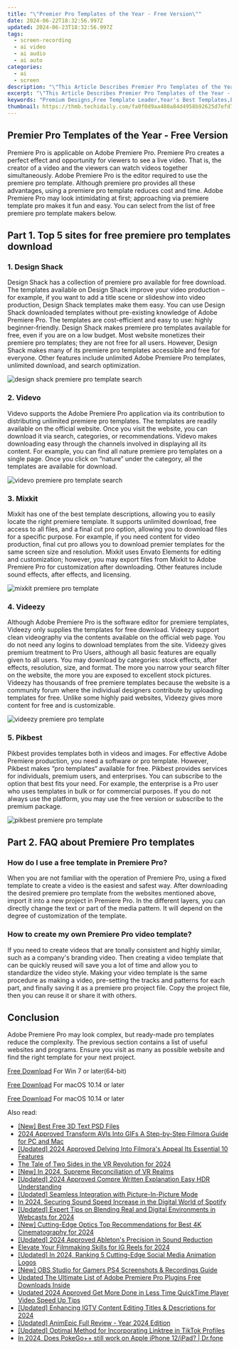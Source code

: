 ```yaml
---
title: "\"Premier Pro Templates of the Year - Free Version\""
date: 2024-06-22T18:32:56.997Z
updated: 2024-06-23T18:32:56.997Z
tags: 
  - screen-recording
  - ai video
  - ai audio
  - ai auto
categories: 
  - ai
  - screen
description: "\"This Article Describes Premier Pro Templates of the Year - Free Version\""
excerpt: "\"This Article Describes Premier Pro Templates of the Year - Free Version\""
keywords: "Premium Designs,Free Template Leader,Year's Best Templates,Exclusive Pro Templates,Top Templates Award,Premium Template Awards,Best Free Templates 2021"
thumbnail: https://thmb.techidaily.com/fa0f0d9aa480a84d4958b92625d7efd743147dd9e7afea427f137746eefc2011.png
---
```


## Premier Pro Templates of the Year - Free Version

Premiere Pro is applicable on Adobe Premiere Pro. Premiere Pro creates a perfect effect and opportunity for viewers to see a live video. That is, the creator of a video and the viewers can watch videos together simultaneously. Adobe Premiere Pro is the editor required to use the premiere pro template. Although premiere pro provides all these advantages, using a premiere pro template reduces cost and time. Adobe Premiere Pro may look intimidating at first; approaching via premiere template pro makes it fun and easy. You can select from the list of free premiere pro template makers below.

## Part 1\. Top 5 sites for free premiere pro templates download

### 1\. **Design Shack**

Design Shack has a collection of premiere pro available for free download. The templates available on Design Shack improve your video production – for example, if you want to add a title scene or slideshow into video production, Design Shack templates make them easy. You can use Design Shack downloaded templates without pre-existing knowledge of Adobe Premiere Pro. The templates are cost-efficient and easy to use: highly beginner-friendly. Design Shack makes premiere pro templates available for free, even if you are on a low budget. Most website monetizes their premiere pro templates; they are not free for all users. However, Design Shack makes many of its premiere pro templates accessible and free for everyone. Other features include unlimited Adobe Premiere Pro templates, unlimited download, and search optimization.

![design shack premiere pro template search](https://images.wondershare.com/filmora/article-images/2022/07/design-shack.jpg)

### 2\. Videvo

Videvo supports the Adobe Premiere Pro application via its contribution to distributing unlimited premiere pro templates. The templates are readily available on the official website. Once you visit the website, you can download it via search, categories, or recommendations. Videvo makes downloading easy through the channels involved in displaying all its content. For example, you can find all nature premiere pro templates on a single page. Once you click on “nature” under the category, all the templates are available for download.

![videvo premiere pro template search](https://images.wondershare.com/filmora/article-images/2022/07/videvo.jpg)

### 3\. **Mixkit**

Mixkit has one of the best template descriptions, allowing you to easily locate the right premiere template. It supports unlimited download, free access to all files, and a final cut pro option, allowing you to download files for a specific purpose. For example, if you need content for video production, final cut pro allows you to download premier templates for the same screen size and resolution. Mixkit uses Envato Elements for editing and customization; however, you may export files from Mixkit to Adobe Premiere Pro for customization after downloading. Other features include sound effects, after effects, and licensing.

![mixkit premiere pro template](https://images.wondershare.com/filmora/article-images/2022/07/mixkit.jpg)

### 4\. Videezy

Although Adobe Premiere Pro is the software editor for premiere templates, Videezy only supplies the templates for free download. Videezy support clean videography via the contents available on the official web page. You do not need any logins to download templates from the site. Videezy gives premium treatment to Pro Users, although all basic features are equally given to all users. You may download by categories: stock effects, after effects, resolution, size, and format. The more you narrow your search filter on the website, the more you are exposed to excellent stock pictures. Videezy has thousands of free premiere templates because the website is a community forum where the individual designers contribute by uploading templates for free. Unlike some highly paid websites, Videezy gives more content for free and is customizable.

![videezy premiere pro template](https://images.wondershare.com/filmora/article-images/2022/07/videezy.jpg)

### 5\. Pikbest

Pikbest provides templates both in videos and images. For effective Adobe Premiere production, you need a software or pro template. However, Pikbest makes “pro templates“ available for free. Pikbest provides services for individuals, premium users, and enterprises. You can subscribe to the option that best fits your need. For example, the enterprise is a Pro user who uses templates in bulk or for commercial purposes. If you do not always use the platform, you may use the free version or subscribe to the premium package.

![pikbest premiere pro template](https://images.wondershare.com/filmora/article-images/2022/07/pikbest.jpg)

## Part 2\. FAQ about Premiere Pro templates

### How do I use a free template in Premiere Pro?

When you are not familiar with the operation of Premiere Pro, using a fixed template to create a video is the easiest and safest way. After downloading the desired premiere pro template from the websites mentioned above, import it into a new project in Premiere Pro. In the different layers, you can directly change the text or part of the media pattern. It will depend on the degree of customization of the template.

### How to create my own Premiere Pro video template?

If you need to create videos that are tonally consistent and highly similar, such as a company's branding video. Then creating a video template that can be quickly reused will save you a lot of time and allow you to standardize the video style. Making your video template is the same procedure as making a video, pre-setting the tracks and patterns for each part, and finally saving it as a premiere pro project file. Copy the project file, then you can reuse it or share it with others.

## Conclusion

Adobe Premiere Pro may look complex, but ready-made pro templates reduce the complexity. The previous section contains a list of useful websites and programs. Ensure you visit as many as possible website and find the right template for your next project.

[Free Download](https://tools.techidaily.com/wondershare/filmora/download/) For Win 7 or later(64-bit)

[Free Download](https://tools.techidaily.com/wondershare/filmora/download/) For macOS 10.14 or later

[Free Download](https://tools.techidaily.com/wondershare/filmora/download/) For macOS 10.14 or later

<ins class="adsbygoogle"
     style="display:block"
     data-ad-format="autorelaxed"
     data-ad-client="ca-pub-7571918770474297"
     data-ad-slot="1223367746"></ins>

<ins class="adsbygoogle"
     style="display:block"
     data-ad-format="autorelaxed"
     data-ad-client="ca-pub-7571918770474297"
     data-ad-slot="1223367746"></ins>



<ins class="adsbygoogle"
     style="display:block"
     data-ad-client="ca-pub-7571918770474297"
     data-ad-slot="8358498916"
     data-ad-format="auto"
     data-full-width-responsive="true"></ins>


<span class="atpl-alsoreadstyle">Also read:</span>
<div><ul>
<li><a href="https://fox-http.techidaily.com/new-best-free-3d-text-psd-files/"><u>[New] Best Free 3D Text PSD Files</u></a></li>
<li><a href="https://fox-http.techidaily.com/2024-approved-transform-avis-into-gifs-a-step-by-step-filmora-guide-for-pc-and-mac/"><u>2024 Approved  Transform AVIs Into GIFs  A Step-by-Step Filmora Guide for PC and Mac</u></a></li>
<li><a href="https://fox-http.techidaily.com/updated-2024-approved-delving-into-filmoras-appeal-its-essential-10-features/"><u>[Updated] 2024 Approved  Delving Into Filmora's Appeal  Its Essential 10 Features</u></a></li>
<li><a href="https://fox-http.techidaily.com/the-tale-of-two-sides-in-the-vr-revolution-for-2024/"><u>The Tale of Two Sides in the VR Revolution for 2024</u></a></li>
<li><a href="https://fox-http.techidaily.com/new-in-2024-supreme-reconciliation-of-vr-realms/"><u>[New] In 2024, Supreme Reconciliation of VR Realms</u></a></li>
<li><a href="https://fox-http.techidaily.com/updated-2024-approved-compre-written-explanation-easy-hdr-understanding/"><u>[Updated] 2024 Approved  Compre Written Explanation  Easy HDR Understanding</u></a></li>
<li><a href="https://fox-http.techidaily.com/updated-seamless-integration-with-picture-in-picture-mode/"><u>[Updated] Seamless Integration with Picture-In-Picture Mode</u></a></li>
<li><a href="https://fox-http.techidaily.com/in-2024-securing-sound-speed-increase-in-the-digital-world-of-spotify/"><u>In 2024, Securing Sound Speed Increase in the Digital World of Spotify</u></a></li>
<li><a href="https://fox-http.techidaily.com/updated-expert-tips-on-blending-real-and-digital-environments-in-webcasts-for-2024/"><u>[Updated] Expert Tips on Blending Real and Digital Environments in Webcasts for 2024</u></a></li>
<li><a href="https://fox-http.techidaily.com/new-cutting-edge-optics-top-recommendations-for-best-4k-cinematography-for-2024/"><u>[New] Cutting-Edge Optics  Top Recommendations for Best 4K Cinematography for 2024</u></a></li>
<li><a href="https://vp-tips.techidaily.com/updated-2024-approved-abletons-precision-in-sound-reduction/"><u>[Updated] 2024 Approved  Ableton's Precision in Sound Reduction</u></a></li>
<li><a href="https://instagram-video-recordings.techidaily.com/elevate-your-filmmaking-skills-for-ig-reels-for-2024/"><u>Elevate Your Filmmaking Skills for IG Reels for 2024</u></a></li>
<li><a href="https://discord-videos.techidaily.com/updated-in-2024-ranking-5-cutting-edge-social-media-animation-logos/"><u>[Updated] In 2024, Ranking 5 Cutting-Edge Social Media Animation Logos</u></a></li>
<li><a href="https://video-capture.techidaily.com/new-obs-studio-for-gamers-ps4-screenshots-and-recordings-guide/"><u>[New] OBS Studio for Gamers  PS4 Screenshots & Recordings Guide</u></a></li>
<li><a href="https://video-creation-software.techidaily.com/updated-the-ultimate-list-of-adobe-premiere-pro-plugins-free-downloads-inside/"><u>Updated The Ultimate List of Adobe Premiere Pro Plugins Free Downloads Inside</u></a></li>
<li><a href="https://ai-driven-video-production.techidaily.com/updated-2024-approved-get-more-done-in-less-time-quicktime-player-video-speed-up-tips/"><u>Updated 2024 Approved Get More Done in Less Time QuickTime Player Video Speed Up Tips</u></a></li>
<li><a href="https://instagram-videos.techidaily.com/updated-enhancing-igtv-content-editing-titles-and-descriptions-for-2024/"><u>[Updated] Enhancing IGTV Content  Editing Titles & Descriptions for 2024</u></a></li>
<li><a href="https://extra-tips.techidaily.com/updated-animepic-full-review-year-2024-edition/"><u>[Updated] AnimEpic Full Review - Year 2024 Edition</u></a></li>
<li><a href="https://extra-support.techidaily.com/updated-optimal-method-for-incorporating-linktree-in-tiktok-profiles/"><u>[Updated] Optimal Method for Incorporating Linktree in TikTok Profiles</u></a></li>
<li><a href="https://iphone-location.techidaily.com/in-2024-does-pokegoplusplus-still-work-on-apple-iphone-12ipad-drfone-by-drfone-virtual-ios/"><u>In 2024, Does PokeGo++ still work on Apple iPhone 12/iPad? | Dr.fone</u></a></li>
</ul></div>

